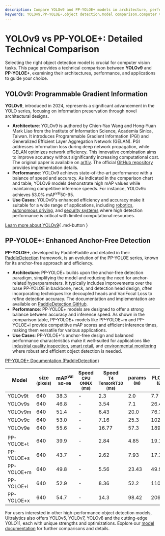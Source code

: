 ```yaml
---
description: Compare YOLOv9 and PP-YOLOE+ models in architecture, performance, and use cases. Find the best object detection model for your needs.
keywords: YOLOv9,PP-YOLOE+,object detection,model comparison,computer vision,AI,deep learning,YOLO,PP-YOLOE,performance comparison
---
```


# YOLOv9 vs PP-YOLOE+: Detailed Technical Comparison

Selecting the right object detection model is crucial for computer vision tasks. This page provides a technical comparison between **YOLOv9** and **PP-YOLOE+**, examining their architectures, performance, and applications to guide your choice.

<script async src="https://cdn.jsdelivr.net/npm/chart.js@3.9.1/dist/chart.min.js"></script>
<script defer src="../../javascript/benchmark.js"></script>

<canvas id="modelComparisonChart" width="1024" height="400" active-models='["YOLOv9", "PP-YOLOE+"]'></canvas>

## YOLOv9: Programmable Gradient Information

**YOLOv9**, introduced in 2024, represents a significant advancement in the YOLO series, focusing on information preservation through novel architectural designs.

- **Architecture**: YOLOv9 is authored by Chien-Yao Wang and Hong-Yuan Mark Liao from the Institute of Information Science, Academia Sinica, Taiwan. It introduces Programmable Gradient Information (PGI) and Generalized Efficient Layer Aggregation Network (GELAN). PGI addresses information loss during deep network propagation, while GELAN optimizes network efficiency. This innovative combination aims to improve accuracy without significantly increasing computational cost. The original paper is available on [arXiv](https://arxiv.org/abs/2402.13616). The official [GitHub repository](https://github.com/WongKinYiu/yolov9) provides implementation details.
- **Performance**: YOLOv9 achieves state-of-the-art performance with a balance of speed and accuracy. As indicated in the comparison chart and table, YOLOv9 models demonstrate high mAP values while maintaining competitive inference speeds. For instance, YOLOv9c achieves 53.0% mAP<sup>val</sup>50-95.
- **Use Cases**: YOLOv9's enhanced efficiency and accuracy make it suitable for a wide range of applications, including [robotics](https://www.ultralytics.com/glossary/robotics), [autonomous driving](https://www.ultralytics.com/solutions/ai-in-self-driving), and [security systems](https://www.ultralytics.com/blog/security-alarm-system-projects-with-ultralytics-yolov8) where high detection performance is critical with limited computational resources.

[Learn more about YOLOv9](https://docs.ultralytics.com/models/yolov9/){ .md-button }

## PP-YOLOE+: Enhanced Anchor-Free Detection

**PP-YOLOE+**, developed by PaddlePaddle and detailed in their [PaddleDetection](https://github.com/PaddlePaddle/PaddleDetection/) framework, is an evolution of the PP-YOLOE series, known for its anchor-free approach and efficiency.

- **Architecture**: PP-YOLOE+ builds upon the anchor-free detection paradigm, simplifying the model and reducing the need for anchor-related hyperparameters. It typically includes improvements over the base PP-YOLOE in backbone, neck, and detection head design, often incorporating techniques like decoupled heads and VariFocal Loss to refine detection accuracy. The documentation and implementation are available on [PaddleDetection GitHub](https://github.com/PaddlePaddle/PaddleDetection/blob/release/2.8.1/configs/ppyoloe/README.md).
- **Performance**: PP-YOLOE+ models are designed to offer a strong balance between accuracy and inference speed. As shown in the comparison table, PP-YOLOE+ models like PP-YOLOE+m and PP-YOLOE+l provide competitive mAP scores and efficient inference times, making them versatile for various applications.
- **Use Cases**: PP-YOLOE+'s anchor-free design and balanced performance characteristics make it well-suited for applications like [industrial quality inspection](https://www.ultralytics.com/solutions/ai-in-manufacturing), [smart retail](https://www.ultralytics.com/blog/achieving-retail-efficiency-with-ai), and [environmental monitoring](https://www.ultralytics.com/blog/greener-future-through-vision-ai-and-ultralytics-yolo) where robust and efficient object detection is needed.

[PP-YOLOE+ Documentation (PaddleDetection)](https://github.com/PaddlePaddle/PaddleDetection/tree/develop/configs/ppyoloe)

| Model      | size<br><sup>(pixels) | mAP<sup>val<br>50-95 | Speed<br><sup>CPU ONNX<br>(ms) | Speed<br><sup>T4 TensorRT10<br>(ms) | params<br><sup>(M) | FLOPs<br><sup>(B) |
| ---------- | --------------------- | -------------------- | ------------------------------ | ----------------------------------- | ------------------ | ----------------- |
| YOLOv9t    | 640                   | 38.3                 | -                              | 2.3                                 | 2.0                | 7.7               |
| YOLOv9s    | 640                   | 46.8                 | -                              | 3.54                                | 7.1                | 26.4              |
| YOLOv9m    | 640                   | 51.4                 | -                              | 6.43                                | 20.0               | 76.3              |
| YOLOv9c    | 640                   | 53.0                 | -                              | 7.16                                | 25.3               | 102.1             |
| YOLOv9e    | 640                   | 55.6                 | -                              | 16.77                               | 57.3               | 189.0             |
|            |                       |                      |                                |                                     |                    |                   |
| PP-YOLOE+t | 640                   | 39.9                 | -                              | 2.84                                | 4.85               | 19.15             |
| PP-YOLOE+s | 640                   | 43.7                 | -                              | 2.62                                | 7.93               | 17.36             |
| PP-YOLOE+m | 640                   | 49.8                 | -                              | 5.56                                | 23.43              | 49.91             |
| PP-YOLOE+l | 640                   | 52.9                 | -                              | 8.36                                | 52.2               | 110.07            |
| PP-YOLOE+x | 640                   | 54.7                 | -                              | 14.3                                | 98.42              | 206.59            |

For users interested in other high-performance object detection models, Ultralytics also offers YOLOv5, YOLOv7, YOLOv8 and the cutting-edge YOLO11, each with unique strengths and optimizations. Explore our [model documentation](https://docs.ultralytics.com/models/) for further comparisons and details.